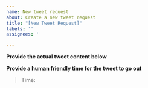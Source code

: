 ```yaml
---
name: New tweet request
about: Create a new tweet request
title: "[New Tweet Request]"
labels: ''
assignees: ''

---
```


**Provide the actual tweet content below**
<!-- Input your tweet content exactly below the commented colons -->
<!--::-->

<!--::-->

**Provide a human friendly time for the tweet to go out**
<!-- Input the scheduled time in conventional UTC format as follows: "2020-10-04T16:02:00.000Z" format. Please use `new Date().toISOString()` in JavaScript to get the date format -->

>Time: